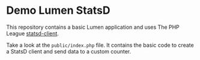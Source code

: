 # Demo Lumen StatsD

This repository contains a basic Lumen application and uses The PHP League [statsd-client](https://github.com/thephpleague/statsd).

Take a look at the `public/index.php` file. It contains the basic code to create a StatsD client and send data to a custom counter. 